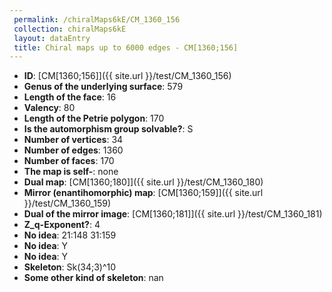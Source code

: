 ```yaml
--- 
 permalink: /chiralMaps6kE/CM_1360_156 
 collection: chiralMaps6kE
 layout: dataEntry
 title: Chiral maps up to 6000 edges - CM[1360;156]
---
```


- **ID**: [CM[1360;156]]({{ site.url }}/test/CM_1360_156)
- **Genus of the underlying surface**: 579
- **Length of the face**: 16
- **Valency**: 80
- **Length of the Petrie polygon**: 170
- **Is the automorphism group solvable?**: S
- **Number of vertices**: 34
- **Number of edges**: 1360
- **Number of faces**: 170
- **The map is self-**: none
- **Dual map**: [CM[1360;180]]({{ site.url }}/test/CM_1360_180)
- **Mirror (enantihomorphic) map**: [CM[1360;159]]({{ site.url }}/test/CM_1360_159)
- **Dual of the mirror image**: [CM[1360;181]]({{ site.url }}/test/CM_1360_181)
- **Z_q-Exponent?**: 4
- **No idea**:  21:148 31:159
- **No idea**: Y
- **No idea**: Y
- **Skeleton**: Sk(34;3)^10
- **Some other kind of skeleton**: nan

